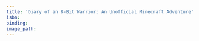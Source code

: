 ```yaml
---
title: 'Diary of an 8-Bit Warrior: An Unofficial Minecraft Adventure'
isbn:
binding:
image_path:
---
```

